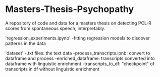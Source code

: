 # Masters-Thesis-Psychopathy
A repository of code and data for a masters thesis on detecting PCL-R scores from spontaneous speech, interpretably. 

'regression_experiments.ipynb'
-fitting regression models to discover patterns in the data






'dataset'
-.txt files: the text data
-process_transcripts.ipnb: convert to dataframe and process
-enriched_dataframe: transcripts converted into dataframe with linguistic enrichment
-transcripts_to_df: "checkpoint" of transcripts in df without linguistic enrichment
